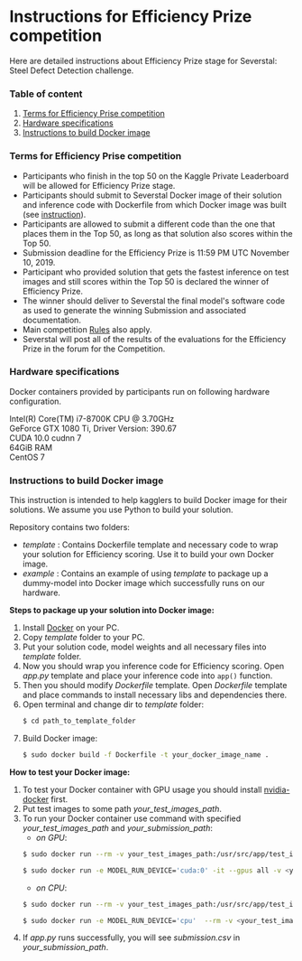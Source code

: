 # Instructions for Efficiency Prize competition

Here are detailed instructions about Efficiency Prize stage for Severstal: Steel Defect Detection challenge. 

### Table of content

1. [Terms for Efficiency Prise competition](#terms)
2. [Hardware specifications](#hwspec)
3. [Instructions to build Docker image](#instructions)

### Terms for Efficiency Prise competition <a name="terms"></a>

 - Participants who finish in the top 50 on the Kaggle Private Leaderboard will be allowed for Efficiency Prize stage.
 - Participants should submit to Severstal Docker image of their solution and inference code with Dockerfile from which Docker image was built (see [instruction](#instructions)).
 - Participants are allowed to submit a different code than the one that places them in the Top 50, as long as that solution also scores within the Top 50.
 - Submission deadline for the Efficiency Prize is 11:59 PM UTC November 10, 2019.
 - Participant who provided solution that gets the fastest inference on test images and still scores within the Top 50 is declared the winner of Efficiency Prize.
 - The winner should deliver to Severstal the final model's software code as used to generate the winning Submission and associated documentation.
 - Main competition [Rules](https://www.kaggle.com/c/severstal-steel-defect-detection/rules) also apply.
 - Severstal will post all of the results of the evaluations for the Efficiency Prize in the forum for the Competition.
 

### Hardware specifications <a name="hwspec"></a>

Docker containers provided by participants run on following hardware configuration.

Intel(R) Core(TM) i7-8700K CPU @ 3.70GHz  
GeForce GTX 1080 Ti, Driver Version: 390.67  
CUDA 10.0 cudnn 7  
64GiB RAM  
CentOS 7


### Instructions to build Docker image <a name="instructions"></a>

This instruction is intended to help kagglers to build Docker image for their solutions. We assume you use Python to build your solution.

Repository contains two folders:
- *template* : Contains Dockerfile template and necessary code to wrap your solution for Efficiency scoring. Use it to build your own Docker image.
- *example* : Contains an example of using *template* to package up a dummy-model into Docker image which successfully runs on our hardware. 

**Steps to package up your solution into Docker image:**
1. Install [Docker](https://docs.docker.com/install/) on your PC.
2. Copy *template* folder to your PC.
3. Put your solution code, model weights and all necessary files into *template* folder.
4. Now you should wrap you inference code for Efficiency scoring. Open *app.py* template and place your inference code into `app()` function. 
5. Then you should modify *Dockerfile* template. Open *Dockerfile* template and place commands to install necessary libs and dependencies there. 
6. Open terminal and change dir to *template* folder:  
    ```bash
    $ cd path_to_template_folder
    ```
7. Build Docker image:  
    ```bash
    $ sudo docker build -f Dockerfile -t your_docker_image_name .
    ```

**How to test your Docker image:**  
1. To test your Docker container with GPU usage you should install [nvidia-docker](https://github.com/NVIDIA/nvidia-docker) first.
2. Put test images to some path *your_test_images_path*.
3. To run your Docker container use command with specified *your_test_images_path* and *your_submission_path*:  
    - *on GPU*:   
    ```bash
    $ sudo docker run --rm -v your_test_images_path:/usr/src/app/test_images -v your_submission_path:/usr/src/app/temp --device=/dev/nvidiactl --device=/dev/nvidia-uvm --device=/dev/nvidia0 --volume-driver nvidia-docker your_docker_image_name
    
    $ sudo docker run -e MODEL_RUN_DEVICE='cuda:0' -it --gpus all -v <your_test_images_path>:/usr/src/app/test_images -v <your_submission_path>:/usr/src/app/temp <your_docker_image_name>
    ```
    - *on CPU*:  
    ```bash
    $ sudo docker run --rm -v your_test_images_path:/usr/src/app/test_images -v your_submission_path:/usr/src/app/temp your_docker_image_name
    
    $ sudo docker run -e MODEL_RUN_DEVICE='cpu'  --rm -v <your_test_images_path>:/usr/src/app/test_images -v <your_submission_path>:/usr/src/app/temp <your_docker_image_name>
    ```  
4. If *app.py* runs successfully, you will see *submission.csv* in *your_submission_path*.
